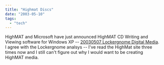 ```yaml
---
title: "Highmat Discs"
date: "2003-05-10"
tags: 
  - "tech"
---
```


HighMAT and Microsoft have just announced HighMAT CD Writing and Viewing software for Windows XP -- [20030507 Lockergnome Digital Media](http://www.lockergnome.com/issues/digitalmedia/20030507.html "20030507 Lockergnome Digital Media"). I agree with the Lockergnome analsys -- I've read the HighMat site three times now and I still can't figure out why I would want to be creating HighMAT media.
